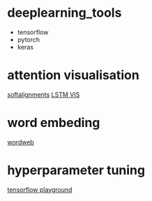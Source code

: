 
# deeplearning_tools
- tensorflow
- pytorch
- keras



# attention visualisation
[softalignments](https://github.com/M4t1ss/SoftAlignments)
[LSTM VIS](https://github.com/HendrikStrobelt/LSTMVis)


# word embeding 
[wordweb](http://ling.kakaobrain.com/wordweb) </br>


# hyperparameter tuning 
[tensorflow playground](https://playground.tensorflow.org/) </br>
